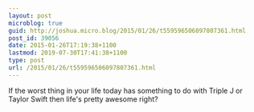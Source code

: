 ```yaml
---
layout: post
microblog: true
guid: http://joshua.micro.blog/2015/01/26/t559596506097807361.html
post_id: 39056
date: 2015-01-26T17:19:38+1100
lastmod: 2019-07-30T17:41:38+1100
type: post
url: /2015/01/26/t559596506097807361.html
---
```

If the worst thing in your life today has something to do with Triple J or Taylor Swift then life's pretty awesome right?
